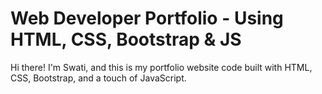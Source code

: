 # Web Developer Portfolio - Using HTML, CSS, Bootstrap & JS



Hi there! I'm Swati, and this is my portfolio website code built with HTML, CSS, Bootstrap, and a touch of JavaScript. 


